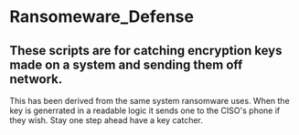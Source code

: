 # Ransomeware_Defense

## These scripts are for catching encryption keys made on a system and sending them off network.
This has been derived from the same system ransomware uses. When the key is generrated in a readable logic it sends one to the CISO's phone if they wish.
Stay one step ahead have a key catcher.
